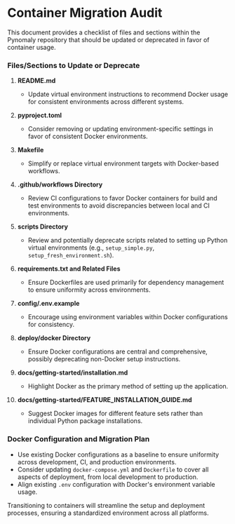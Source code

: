 # Container Migration Audit

This document provides a checklist of files and sections within the Pynomaly repository that should be updated or deprecated in favor of container usage.

### Files/Sections to Update or Deprecate

1. **README.md**
   - Update virtual environment instructions to recommend Docker usage for consistent environments across different systems.

2. **pyproject.toml**
   - Consider removing or updating environment-specific settings in favor of consistent Docker environments.

3. **Makefile**
   - Simplify or replace virtual environment targets with Docker-based workflows.

4. **.github/workflows Directory**
   - Review CI configurations to favor Docker containers for build and test environments to avoid discrepancies between local and CI environments.

5. **scripts Directory**
   - Review and potentially deprecate scripts related to setting up Python virtual environments (e.g., `setup_simple.py`, `setup_fresh_environment.sh`).

6. **requirements.txt and Related Files**
   - Ensure Dockerfiles are used primarily for dependency management to ensure uniformity across environments.

7. **config/.env.example**
   - Encourage using environment variables within Docker configurations for consistency.

8. **deploy/docker Directory**
   - Ensure Docker configurations are central and comprehensive, possibly deprecating non-Docker setup instructions.

9. **docs/getting-started/installation.md**
   - Highlight Docker as the primary method of setting up the application.

10. **docs/getting-started/FEATURE_INSTALLATION_GUIDE.md**
    - Suggest Docker images for different feature sets rather than individual Python package installations.

### Docker Configuration and Migration Plan
- Use existing Docker configurations as a baseline to ensure uniformity across development, CI, and production environments.
- Consider updating `docker-compose.yml` and `Dockerfile` to cover all aspects of deployment, from local development to production.
- Align existing `.env` configuration with Docker's environment variable usage.

Transitioning to containers will streamline the setup and deployment processes, ensuring a standardized environment across all platforms.
